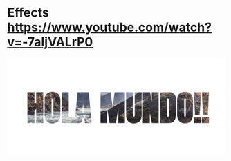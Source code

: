 # Effects https://www.youtube.com/watch?v=-7aIjVALrP0
<p align="center">
  <img src="preview.png" alt="preview del proyecto" width="600">
</p>